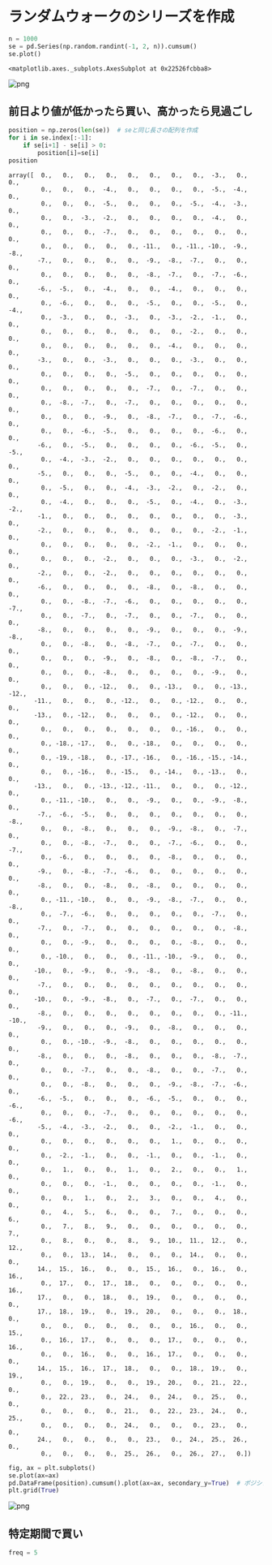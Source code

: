 
# ランダムウォークのシリーズを作成


```python
n = 1000
se = pd.Series(np.random.randint(-1, 2, n)).cumsum()
se.plot()
```




    <matplotlib.axes._subplots.AxesSubplot at 0x22526fcbba8>




![png](randomwalk_files/randomwalk_1_1.png)


## 前日より値が低かったら買い、高かったら見過ごし


```python
position = np.zeros(len(se))  # seと同じ長さの配列を作成
for i in se.index[:-1]:
    if se[i+1] - se[i] > 0:
        position[i]=se[i]
position
```




    array([  0.,   0.,   0.,   0.,   0.,   0.,   0.,   0.,  -3.,   0.,   0.,
             0.,   0.,   0.,  -4.,   0.,   0.,   0.,   0.,  -5.,  -4.,   0.,
             0.,   0.,   0.,  -5.,   0.,   0.,   0.,  -5.,  -4.,  -3.,   0.,
             0.,   0.,  -3.,  -2.,   0.,   0.,   0.,   0.,  -4.,   0.,   0.,
             0.,   0.,   0.,  -7.,   0.,   0.,   0.,   0.,   0.,   0.,   0.,
             0.,   0.,   0.,   0.,   0., -11.,   0., -11., -10.,  -9.,  -8.,
            -7.,   0.,   0.,   0.,   0.,  -9.,  -8.,  -7.,   0.,   0.,   0.,
             0.,   0.,   0.,   0.,   0.,  -8.,  -7.,   0.,  -7.,  -6.,   0.,
            -6.,  -5.,   0.,  -4.,   0.,   0.,  -4.,   0.,   0.,   0.,   0.,
             0.,  -6.,   0.,   0.,   0.,  -5.,   0.,   0.,  -5.,   0.,  -4.,
             0.,  -3.,   0.,   0.,  -3.,   0.,  -3.,  -2.,  -1.,   0.,   0.,
             0.,   0.,   0.,   0.,   0.,   0.,   0.,  -2.,   0.,   0.,   0.,
             0.,   0.,   0.,   0.,   0.,   0.,  -4.,   0.,   0.,   0.,   0.,
            -3.,   0.,   0.,  -3.,   0.,   0.,   0.,  -3.,   0.,   0.,   0.,
             0.,   0.,   0.,   0.,  -5.,   0.,   0.,   0.,   0.,   0.,   0.,
             0.,   0.,   0.,   0.,   0.,  -7.,   0.,  -7.,   0.,   0.,   0.,
             0.,  -8.,  -7.,   0.,  -7.,   0.,   0.,   0.,   0.,   0.,   0.,
             0.,   0.,   0.,  -9.,   0.,  -8.,  -7.,   0.,  -7.,  -6.,   0.,
             0.,   0.,  -6.,  -5.,   0.,   0.,   0.,   0.,  -6.,   0.,   0.,
            -6.,   0.,  -5.,   0.,   0.,   0.,   0.,  -6.,  -5.,   0.,  -5.,
             0.,  -4.,  -3.,  -2.,   0.,   0.,   0.,   0.,   0.,   0.,   0.,
            -5.,   0.,   0.,   0.,  -5.,   0.,   0.,  -4.,   0.,   0.,   0.,
             0.,  -5.,   0.,   0.,  -4.,  -3.,  -2.,   0.,  -2.,   0.,   0.,
             0.,  -4.,   0.,   0.,   0.,  -5.,   0.,  -4.,   0.,  -3.,  -2.,
            -1.,   0.,   0.,   0.,   0.,   0.,   0.,   0.,   0.,  -3.,   0.,
            -2.,   0.,   0.,   0.,   0.,   0.,   0.,   0.,  -2.,  -1.,   0.,
             0.,   0.,   0.,   0.,   0.,  -2.,  -1.,   0.,   0.,   0.,   0.,
             0.,   0.,   0.,  -2.,   0.,   0.,   0.,  -3.,   0.,  -2.,   0.,
            -2.,   0.,   0.,  -2.,   0.,   0.,   0.,   0.,   0.,   0.,   0.,
            -6.,   0.,   0.,   0.,   0.,  -8.,   0.,  -8.,   0.,   0.,   0.,
             0.,   0.,  -8.,  -7.,  -6.,   0.,   0.,   0.,   0.,   0.,  -7.,
             0.,   0.,  -7.,   0.,  -7.,   0.,   0.,  -7.,   0.,   0.,   0.,
            -8.,   0.,   0.,   0.,   0.,  -9.,   0.,   0.,   0.,  -9.,  -8.,
             0.,   0.,  -8.,   0.,  -8.,  -7.,   0.,  -7.,   0.,   0.,   0.,
             0.,   0.,   0.,  -9.,   0.,  -8.,   0.,  -8.,  -7.,   0.,   0.,
             0.,   0.,   0.,  -8.,   0.,   0.,   0.,   0.,  -9.,   0.,   0.,
             0.,   0.,   0., -12.,   0.,   0., -13.,   0.,   0., -13., -12.,
           -11.,   0.,   0.,   0., -12.,   0.,   0., -12.,   0.,   0.,   0.,
           -13.,   0., -12.,   0.,   0.,   0.,   0., -12.,   0.,   0.,   0.,
             0.,   0.,   0.,   0.,   0.,   0.,   0., -16.,   0.,   0.,   0.,
             0., -18., -17.,   0.,   0., -18.,   0.,   0.,   0.,   0.,   0.,
             0., -19., -18.,   0., -17., -16.,   0., -16., -15., -14.,   0.,
             0.,   0., -16.,   0., -15.,   0., -14.,   0., -13.,   0.,   0.,
           -13.,   0.,   0., -13., -12., -11.,   0.,   0.,   0., -12.,   0.,
             0., -11., -10.,   0.,   0.,  -9.,   0.,   0.,  -9.,  -8.,   0.,
            -7.,  -6.,  -5.,   0.,   0.,   0.,   0.,   0.,   0.,   0.,  -8.,
             0.,   0.,  -8.,   0.,   0.,   0.,  -9.,  -8.,   0.,  -7.,   0.,
             0.,   0.,  -8.,  -7.,   0.,   0.,  -7.,  -6.,   0.,   0.,  -7.,
             0.,  -6.,   0.,   0.,   0.,   0.,  -8.,   0.,   0.,   0.,   0.,
            -9.,   0.,  -8.,  -7.,  -6.,   0.,   0.,   0.,   0.,   0.,   0.,
            -8.,   0.,   0.,  -8.,   0.,  -8.,   0.,   0.,   0.,   0.,   0.,
             0., -11., -10.,   0.,   0.,  -9.,  -8.,  -7.,   0.,   0.,  -8.,
             0.,  -7.,  -6.,   0.,   0.,   0.,   0.,   0.,  -7.,   0.,   0.,
            -7.,   0.,  -7.,   0.,   0.,   0.,   0.,   0.,   0.,  -8.,   0.,
             0.,   0.,  -9.,   0.,   0.,   0.,   0.,  -8.,   0.,   0.,   0.,
             0., -10.,   0.,   0.,   0., -11., -10.,  -9.,   0.,   0.,   0.,
           -10.,   0.,  -9.,   0.,  -9.,  -8.,   0.,  -8.,   0.,   0.,   0.,
            -7.,   0.,   0.,   0.,   0.,   0.,   0.,   0.,   0.,   0.,   0.,
           -10.,   0.,  -9.,  -8.,   0.,  -7.,   0.,  -7.,   0.,   0.,   0.,
            -8.,   0.,   0.,   0.,   0.,   0.,   0.,   0.,   0., -11., -10.,
            -9.,   0.,   0.,   0.,  -9.,   0.,  -8.,   0.,   0.,   0.,   0.,
             0.,   0., -10.,  -9.,  -8.,   0.,   0.,   0.,   0.,   0.,   0.,
            -8.,   0.,   0.,   0.,  -8.,   0.,   0.,   0.,  -8.,  -7.,   0.,
             0.,   0.,  -7.,   0.,   0.,  -8.,   0.,   0.,  -7.,   0.,   0.,
             0.,   0.,  -8.,   0.,   0.,   0.,  -9.,  -8.,  -7.,  -6.,   0.,
            -6.,  -5.,   0.,   0.,   0.,  -6.,  -5.,   0.,   0.,   0.,  -6.,
             0.,   0.,   0.,  -7.,   0.,   0.,   0.,   0.,   0.,   0.,  -6.,
            -5.,  -4.,  -3.,  -2.,   0.,   0.,  -2.,  -1.,   0.,   0.,   0.,
             0.,   0.,   0.,   0.,   0.,   0.,   1.,   0.,   0.,   0.,   0.,
             0.,  -2.,  -1.,   0.,   0.,  -1.,   0.,   0.,  -1.,   0.,   0.,
             0.,   1.,   0.,   0.,   1.,   0.,   2.,   0.,   0.,   1.,   0.,
             0.,   0.,   0.,  -1.,   0.,   0.,   0.,   0.,  -1.,   0.,   0.,
             0.,   0.,   1.,   0.,   2.,   3.,   0.,   0.,   4.,   0.,   0.,
             0.,   4.,   5.,   6.,   0.,   0.,   7.,   0.,   0.,   0.,   6.,
             0.,   7.,   8.,   9.,   0.,   0.,   0.,   0.,   0.,   0.,   7.,
             0.,   8.,   0.,   0.,   8.,   9.,  10.,  11.,  12.,   0.,  12.,
             0.,   0.,  13.,  14.,   0.,   0.,   0.,  14.,   0.,   0.,   0.,
            14.,  15.,  16.,   0.,   0.,  15.,  16.,   0.,  16.,   0.,  16.,
             0.,  17.,   0.,  17.,  18.,   0.,   0.,   0.,   0.,   0.,  16.,
            17.,   0.,   0.,  18.,   0.,  19.,   0.,   0.,   0.,   0.,   0.,
            17.,  18.,  19.,   0.,  19.,  20.,   0.,   0.,   0.,  18.,   0.,
             0.,   0.,   0.,   0.,   0.,   0.,   0.,  16.,   0.,   0.,  15.,
             0.,  16.,  17.,   0.,   0.,   0.,  17.,   0.,   0.,   0.,  16.,
             0.,   0.,  16.,   0.,   0.,  16.,  17.,   0.,   0.,   0.,   0.,
            14.,  15.,  16.,  17.,  18.,   0.,   0.,  18.,  19.,   0.,  19.,
             0.,   0.,  19.,   0.,   0.,  19.,  20.,   0.,  21.,  22.,   0.,
             0.,  22.,  23.,   0.,  24.,   0.,  24.,   0.,  25.,   0.,   0.,
             0.,   0.,   0.,   0.,  21.,   0.,  22.,  23.,  24.,   0.,  25.,
             0.,   0.,   0.,   0.,  24.,   0.,   0.,   0.,  23.,   0.,   0.,
            24.,   0.,   0.,   0.,   0.,  23.,   0.,  24.,  25.,  26.,   0.,
             0.,   0.,   0.,   0.,  25.,  26.,   0.,  26.,  27.,   0.])




```python
fig, ax = plt.subplots()
se.plot(ax=ax)
pd.DataFrame(position).cumsum().plot(ax=ax, secondary_y=True)  # ポジションのcum sumをプロット
plt.grid(True)
```


![png](randomwalk_files/randomwalk_4_0.png)




## 特定期間で買い


```python
freq = 5 
```
